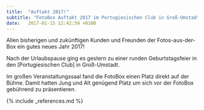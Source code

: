 ```yaml
---
title:  "Auftakt 2017!"
subtitle: "FotoBox Auftakt 2017 im Portugiesischen Club in Groß-Umstadt"
date:   2017-01-15 12:42:59 +0100
---
```

Allen bisherigen und zukünftigen Kunden und Freunden der Fotos-aus-der-Box ein gutes neues Jahr 2017!

Nach der Urlaubspause ging es gestern zu einer runden Geburtstagsfeier in den [Portugiesischen Club] in Groß-Umstadt. 

Im großen Veranstaltungssaal fand die FotoBox einen Platz direkt auf der Bühne. Damit hatten Jung und Alt genügend Platz um sich vor der FotoBox gebührend zu präsentieren. 

{% include _references.md %}
